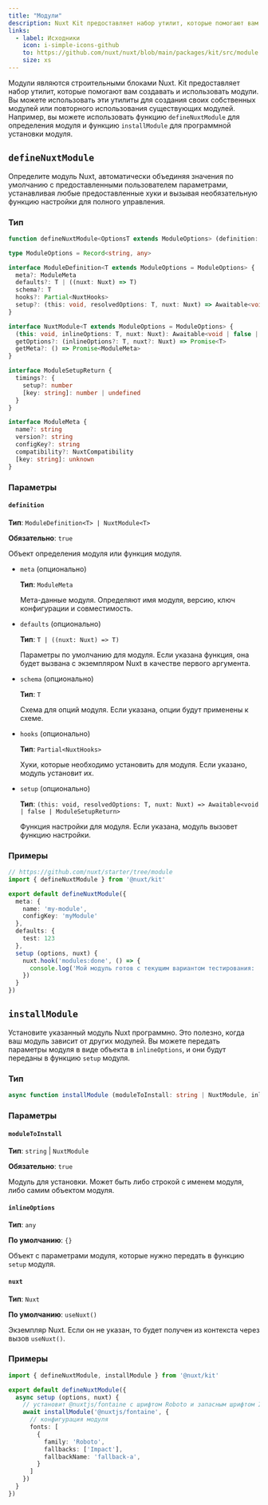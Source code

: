 ```yaml
---
title: "Модули"
description: Nuxt Kit предоставляет набор утилит, которые помогают вам создавать и использовать модули. Вы можете использовать эти утилиты для создания своих собственных модулей или повторного использования существующих модулей.
links:
  - label: Исходники
    icon: i-simple-icons-github
    to: https://github.com/nuxt/nuxt/blob/main/packages/kit/src/module
    size: xs
---
```


Модули являются строительными блоками Nuxt. Kit предоставляет набор утилит, которые помогают вам создавать и использовать модули. Вы можете использовать эти утилиты для создания своих собственных модулей или повторного использования существующих модулей. Например, вы можете использовать функцию `defineNuxtModule` для определения модуля и функцию `installModule` для программной установки модуля.

## `defineNuxtModule`

Определите модуль Nuxt, автоматически объединяя значения по умолчанию с предоставленными пользователем параметрами, устанавливая любые предоставленные хуки и вызывая необязательную функцию настройки для полного управления.

### Тип

```ts
function defineNuxtModule<OptionsT extends ModuleOptions> (definition: ModuleDefinition<OptionsT> | NuxtModule<OptionsT>): NuxtModule<OptionsT>

type ModuleOptions = Record<string, any>

interface ModuleDefinition<T extends ModuleOptions = ModuleOptions> {
  meta?: ModuleMeta
  defaults?: T | ((nuxt: Nuxt) => T)
  schema?: T
  hooks?: Partial<NuxtHooks>
  setup?: (this: void, resolvedOptions: T, nuxt: Nuxt) => Awaitable<void | false | ModuleSetupReturn>
}

interface NuxtModule<T extends ModuleOptions = ModuleOptions> {
  (this: void, inlineOptions: T, nuxt: Nuxt): Awaitable<void | false | ModuleSetupReturn>
  getOptions?: (inlineOptions?: T, nuxt?: Nuxt) => Promise<T>
  getMeta?: () => Promise<ModuleMeta>
}

interface ModuleSetupReturn {
  timings?: {
    setup?: number
    [key: string]: number | undefined
  }
}

interface ModuleMeta {
  name?: string
  version?: string
  configKey?: string
  compatibility?: NuxtCompatibility
  [key: string]: unknown
}
```

### Параметры

#### `definition`

**Тип**: `ModuleDefinition<T> | NuxtModule<T>`

**Обязательно**: `true`

Объект определения модуля или функция модуля.

- `meta` (опционально)

  **Тип**: `ModuleMeta`

  Мета-данные модуля. Определяют имя модуля, версию, ключ конфигурации и совместимость.

- `defaults` (опционально)

  **Тип**: `T | ((nuxt: Nuxt) => T)`

  Параметры по умолчанию для модуля. Если указана функция, она будет вызвана с экземпляром Nuxt в качестве первого аргумента.

- `schema` (опционально)

  **Тип**: `T`

  Схема для опций модуля. Если указана, опции будут применены к схеме.

- `hooks` (опционально)

  **Тип**: `Partial<NuxtHooks>`

  Хуки, которые необходимо установить для модуля. Если указано, модуль установит их.

- `setup` (опционально)

  **Тип**: `(this: void, resolvedOptions: T, nuxt: Nuxt) => Awaitable<void | false | ModuleSetupReturn>`

  Функция настройки для модуля. Если указана, модуль вызовет функцию настройки.

### Примеры

```ts
// https://github.com/nuxt/starter/tree/module
import { defineNuxtModule } from '@nuxt/kit'

export default defineNuxtModule({
  meta: {
    name: 'my-module',
    configKey: 'myModule'
  },
  defaults: {
    test: 123
  },
  setup (options, nuxt) {
    nuxt.hook('modules:done', () => {
      console.log('Мой модуль готов с текущим вариантом тестирования: ', options.test)
    })
  }
})
```

## `installModule`

Установите указанный модуль Nuxt программно. Это полезно, когда ваш модуль зависит от других модулей. Вы можете передать параметры модуля в виде объекта в `inlineOptions`, и они будут переданы в функцию `setup` модуля.

### Тип

```ts
async function installModule (moduleToInstall: string | NuxtModule, inlineOptions?: any, nuxt?: Nuxt)
```

### Параметры

#### `moduleToInstall`

**Тип**: `string` | `NuxtModule`

**Обязательно**: `true`

Модуль для установки. Может быть либо строкой с именем модуля, либо самим объектом модуля.

#### `inlineOptions`

**Тип**: `any`

**По умолчанию**: `{}`

Объект с параметрами модуля, которые нужно передать в функцию `setup` модуля.

#### `nuxt`

**Тип**: `Nuxt`

**По умолчанию**: `useNuxt()`

Экземпляр Nuxt. Если он не указан, то будет получен из контекста через вызов `useNuxt()`.

### Примеры

```ts
import { defineNuxtModule, installModule } from '@nuxt/kit'

export default defineNuxtModule({
  async setup (options, nuxt) {
    // установит @nuxtjs/fontaine с шрифтом Roboto и запасным шрифтом Impact
    await installModule('@nuxtjs/fontaine', {
      // конфигурация модуля
      fonts: [
        {
          family: 'Roboto',
          fallbacks: ['Impact'],
          fallbackName: 'fallback-a',
        }
      ]
    })
  }
})
```
